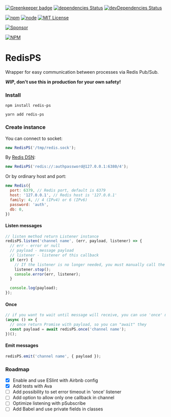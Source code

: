 [![Greenkeeper badge](https://badges.greenkeeper.io/CheerlessCloud/redis-pubsub.svg)](https://greenkeeper.io/)
[![dependencies Status](https://david-dm.org/CheerlessCloud/redis-pubsub/status.svg)](https://david-dm.org/CheerlessCloud/redis-pubsub)
[![devDependencies Status](https://david-dm.org/CheerlessCloud/redis-pubsub/dev-status.svg)](https://david-dm.org/CheerlessCloud/redis-pubsub?type=dev)

[![npm](https://img.shields.io/npm/v/redis-ps.svg)]()
[![node](https://img.shields.io/node/v/redis-ps.svg)]()
[![MIT License](https://img.shields.io/npm/l/redis-ps.svg)]()

[![Sponsor](https://app.codesponsor.io/embed/jkPpzosXxwDBBaBNpoqWKCXd/CheerlessCloud/node-redis-pubsub.svg)](https://app.codesponsor.io/link/jkPpzosXxwDBBaBNpoqWKCXd/CheerlessCloud/node-redis-pubsub)

[![NPM](https://nodei.co/npm/redis-ps.png)](https://nodei.co/npm/redis-ps/)

# RedisPS
Wrapper for easy communication between processes via Redis Pub/Sub.

***WIP*, don't use this in production for your own safety!**

### Install
```shell
npm install redis-ps
```
```shell
yarn add redis-ps
```

### Create instance
You can connect to socket:
```javascript
new RedisPS('/tmp/redis.sock');
```
By [Redis DSN](http://www.iana.org/assignments/uri-schemes/prov/redis):
```javascript
new RedisPS('redis://:authpassword@127.0.0.1:6380/4');
```
Or by ordinary host and port:
```javascript
new Redis({
  port: 6379, // Redis port, default is 6379
  host: '127.0.0.1', // Redis host is '127.0.0.1'
  family: 4, // 4 (IPv4) or 6 (IPv6)
  password: 'auth',
  db: 0,
})
```

#### Listen messages
```javascript
// listen method return Listener instance
redisPS.listen('channel name', (err, payload, listener) => {
  // err - error or null
  // payload - message payload
  // listener - listener of this callback
  if (err) {
    // If the listener is no longer needed, you must manually call the listener.stop().
    listener.stop();
    console.error(err, listener);
  }

  console.log(payload);
});
```

#### Once

```javascript
// if you want to wait until message will receive, you can use 'once' method
(async () => {
  // once return Promise with payload, so you can "await" they
  const payload = await redisPS.once('channel name');
})();
```

#### Emit messages
```javascript
redisPS.emit('channel name', { payload });
```


### Roadmap
 - [x] Enable and use ESlint with Airbnb config
 - [x] Add tests with Ava
 - [ ] Add possibility to set error timeout in 'once' listener
 - [ ] Add option to allow only one callback in channel
 - [ ] Optimize listening with pSubscribe
 - [ ] Add Babel and use private fields in classes
